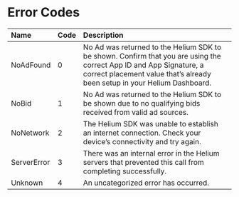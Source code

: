 # Error Codes

| Name        | Code | Description |
| :---        | :--- | :---        |
| NoAdFound   | 0    | No Ad was returned to the Helium SDK to be shown. Confirm that you are using the correct App ID and App Signature, a correct placement value that’s already been setup in your Helium Dashboard. |
| NoBid       | 1    | No Ad was returned to the Helium SDK to be shown due to no qualifying bids received from valid ad sources.     |
| NoNetwork   | 2    | The Helium SDK was unable to establish an internet connection. Check your device’s connectivity and try again. |
| ServerError | 3    | There was an internal error in the Helium servers that prevented this call from completing successfully.       |
| Unknown     | 4    | An uncategorized error has occurred. |
